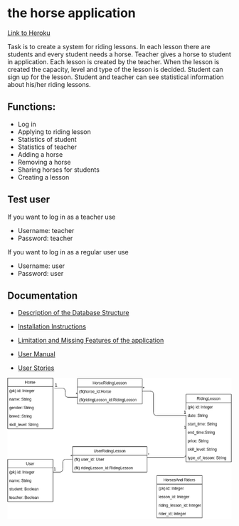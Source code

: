 # the horse application
[Link to Heroku](https://horse-app.herokuapp.com/)

Task is to create a system for riding lessons. In each lesson there are students and every student needs a horse. Teacher gives a horse to student in application. Each lesson is created by the teacher. When the lesson is created the capacity, level and type of the lesson is decided. Student can sign up for the lesson. Student and teacher can see statistical information about his/her riding lessons.

## Functions:
* Log in
* Applying to riding lesson
* Statistics of student
* Statistics of teacher
* Adding a horse
* Removing a horse
* Sharing horses for students
* Creating a lesson

## Test user

If you want to log in as a teacher use
* Username: teacher
* Password: teacher

If you want to log in as a regular user use
* Username: user
* Password: user

## Documentation

* [Description of the Database Structure](documentation/description-of-the-database-structure.md)

* [Installation Instructions](documentation/installation-instructions.md)

* [Limitation and Missing Features of the application](documentation/limitations-and-missing-features-of-application.md)

* [User Manual](documentation/user-manual.md)

* [User Stories](documentation/user-stories.md)

![databasediagram](documentation/img/horseApp.png "Database Diagram")
